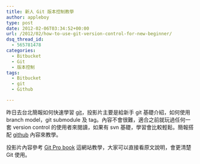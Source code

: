```yaml
---
title: 新人 Git 版本控制教學
author: appleboy
type: post
date: 2012-02-06T03:34:52+00:00
url: /2012/02/how-to-use-git-version-control-for-new-beginner/
dsq_thread_id:
  - 565781478
categories:
  - Bitbucket
  - Git
  - 版本控制
tags:
  - Bitbucket
  - git
  - Github

---
```

昨日去台北簡報如何快速學習 <a href="http://git-scm.com/" target="_blank">git</a>，投影片主要是給新手 git 基礎介紹，如何使用 branch model，git submodule 及 tag。內容不會很難，適合之前就玩過任何一套 version control 的使用者來閱讀，如果有 svn 基礎，學習會比較輕鬆。簡報搭配 <a href="http://github.com" target="_blank">github</a> 內容來教學。

投影片內容參考 <a href="http://progit.org/book/" target="_blank">Git Pro book</a> 這網站教學，大家可以直接看原文說明，會更清楚 Git 使用。